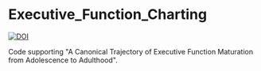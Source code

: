 # Executive_Function_Charting

[![DOI](https://zenodo.org/badge/492955311.svg)](https://zenodo.org/badge/latestdoi/492955311)

Code supporting "A Canonical Trajectory of Executive Function Maturation from Adolescence to Adulthood".  
